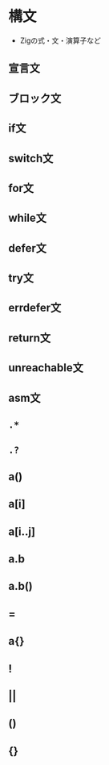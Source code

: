 # 構文

- Zigの式・文・演算子など

## 宣言文

## ブロック文

## if文

## switch文

## for文

## while文

## defer文

## try文

## errdefer文

## return文

## unreachable文

## asm文

## `.*`

## `.?`

## a()

## a[i]

## a[i..j]

## a.b

## a.b()

## =

## a{}

## !

## ||

## ()

## {}
